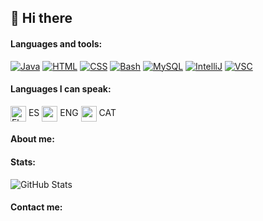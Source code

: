 ## 👋 Hi there

#### Languages and tools:
[![Java](https://skillicons.dev/icons?i=java)](https://skillicons.dev)
[![HTML](https://skillicons.dev/icons?i=html)](https://skillicons.dev)
[![CSS](https://skillicons.dev/icons?i=css)](https://skillicons.dev)
[![Bash](https://skillicons.dev/icons?i=bash)](https://skillicons.dev)
[![MySQL](https://skillicons.dev/icons?i=mysql)](https://skillicons.dev)
[![IntelliJ](https://skillicons.dev/icons?i=idea)](https://skillicons.dev)
[![VSC](https://skillicons.dev/icons?i=vscode)](https://skillicons.dev)

#### Languages I can speak:
<img src="https://github.com/AdriLzIf/AdriLzIf/assets/156659120/6a32d104-a15b-4c38-adfe-2ed0a5da17d2" alt="Flag of Spain" width="25" align="center"> ES <img src="https://github.com/AdriLzIf/AdriLzIf/assets/156659120/02965e95-c782-497b-ba1a-63cd9dc4098e" width="25" align="center"> ENG <img src="https://github.com/AdriLzIf/AdriLzIf/assets/156659120/aef96866-eb95-498f-9d62-fb4196444266" width="25" align="center"> CAT

#### About me:

#### Stats:
![GitHub Stats](https://github-readme-stats.vercel.app/api?username=AdriLzIf&show_icons=true&theme=radical)
<!-- ![Top Languages](https://github-readme-stats.vercel.app/api/top-langs/?username=AdriLzIf&layout=compact&theme=radical) -->

#### Contact me:
